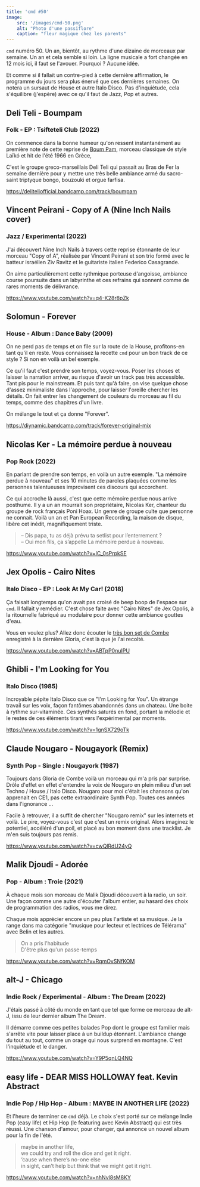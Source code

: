 ```yaml
---
title: 'cmd #50'
image:
    src: '/images/cmd-50.png'
    alt: "Photo d'une passiflore"
    caption: "fleur magique chez les parents"
---
```



`cmd` numéro 50. Un an, bientôt, au rythme d'une dizaine de morceaux par
semaine. Un an et cela semble si loin. La ligne musicale a fort changée en 12
mois ici, il faut se l'avouer. Pourquoi ? Aucune idée.

Et comme si il fallait un contre-pied à cette dernière affirmation, le programme
du jours sera plus énervé que ces dernières semaines. On notera un sursaut de
House et autre Italo Disco. Pas d'inquiétude, cela s'équilibre (j'espère) avec
ce qu'il faut de Jazz, Pop et autres.



## Deli Teli - Boumpam

### Folk - EP : Tsifteteli Club (2022)

On commence dans la bonne humeur qu'on ressent instantanément au première note
de cette reprise de [Boum Pam](https://www.youtube.com/watch?v=IiVsvx-YrKY),
morceau classique de style Laïkó et hit de l'été 1966 en Grèce,

C'est le groupe greco-marseillais Deli Teli qui passait au Bras de Fer la
semaine dernière pour y mettre une très belle ambiance armé du sacro-saint
triptyque bongo, bouzouki et orgue farfisa.

https://deliteliofficial.bandcamp.com/track/boumpam



## Vincent Peirani - Copy of A (Nine Inch Nails cover)

### Jazz / Experimental (2022)

J'ai découvert Nine Inch Nails à travers cette reprise étonnante de leur morceau
"Copy of A", réalisée par Vincent Peirani et son trio formé avec le batteur
israélien Ziv Ravitz et le guitariste italien Federico Casagrande.

On aime particulièrement cette rythmique porteuse d'angoisse, ambiance course
poursuite dans un labyrinthe et ces refrains qui sonnent comme de rares moments
de délivrance.

https://www.youtube.com/watch?v=q4-K28r8pZk



## Solomun - Forever

### House - Album : Dance Baby (2009)

On ne perd pas de temps et on file sur la route de la House, profitons-en tant
qu'il en reste. Vous connaissez la recette `cmd` pour un bon track de ce style ?
Si non en voilà un bel exemple.

Ce qu'il faut c'est prendre son temps, voyez-vous. Poser les choses et laisser
la narration arriver, au risque d'avoir un track pas très accessible. Tant pis
pour le mainstream. Et puis tant qu'à faire, on vise quelque chose d'assez
minimaliste dans l'approche, pour laisser l'oreille chercher les détails. On
fait entrer les changement de couleurs du morceau au fil du temps, comme des
chapitres d'un livre.

On mélange le tout et ça donne "Forever".

https://diynamic.bandcamp.com/track/forever-original-mix



## Nicolas Ker - La mémoire perdue à nouveau

### Pop Rock (2022)

En parlant de prendre son temps, en voilà un autre exemple. "La mémoire perdue à
nouveau" et ses 10 minutes de paroles plaquées comme les personnes talentueuses
improvisent ces discours qui accorchent.

Ce qui accroche là aussi, c'est que cette mémoire perdue nous arrive posthume.
Il y a un an mourrait son propriétaire, Nicolas Ker, chanteur du groupe de rock
français Poni Hoax. Un genre de groupe culte que personne ne connait. Voilà un
an et Pan European Recording, la maison de disque, libère cet inédit,
magnifiquement triste.

> – Dis papa, tu as déjà prévu ta setlist pour l’enterrement ? <br/>
> – Oui mon fils, ça s’appelle La mémoire perdue à nouveau.

https://www.youtube.com/watch?v=lC_0sPrpkSE


## Jex Opolis - Cairo Nites

### Italo Disco - EP : Look At My Car! (2018)

Ça faisait longtemps qu'on avait pas croisé de beep boop de l'espace sur `cmd`.
Il fallait y remédier. C'est chose faite avec "Cairo Nites" de Jex Opolis, à la
ritournelle fabriqué au modulaire pour donner cette ambiance gouttes d'eau.

Vous en voulez plus? Allez donc écouter le [très bon set de
Combe](https://soundcloud.com/androgyneproductions/combe-gloria-10042022-macadam-nantes)
enregistré à la dernière Gloria, c'est là que je l'ai recolté.

https://www.youtube.com/watch?v=ABTpP0nuIPU



## Ghibli - I'm Looking for You

### Italo Disco (1985)

Incroyable pépite Italo Disco que ce "I'm Looking for You". Un étrange travail
sur les voix, façon fantômes abandonnés dans un chateau. Une boite à rythme
sur-vitaminée. Ces synthés saturés en fond, portant la mélodie et le restes de
ces éléments tirant vers l'expérimental par moments.

https://www.youtube.com/watch?v=1gnSX729oTk



## Claude Nougaro - Nougayork (Remix)

### Synth Pop - Single : Nougayork (1987)

Toujours dans Gloria de Combe voilà un morceau qui m'a pris par surprise. Drôle
d'effet en effet d'entendre la voix de Nougaro en plein milieu d'un set Techno /
House / Italo Disco. Nougaro pour moi c'était les chansons qu'on apprenait en
CE1, pas cette extraordinaire Synth Pop. Toutes ces années dans l'ignorance ...

Facile à retrouver, il a suffit de chercher "Nougaro remix" sur les internets et
voilà. Le pire, voyez-vous c'est que c'est un remix original. Alors imaginez le
potentiel, accéléré d'un poil, et placé au bon moment dans une tracklist. Je
m'en suis toujours pas remis.

https://www.youtube.com/watch?v=cwQlRdU24yQ



## Malik Djoudi - Adorée

### Pop - Album : Troie (2021)

À chaque mois son morceau de Malik Djoudi découvert à la radio, un soir. Une
façon comme une autre d'écouter l'album entier, au hasard des choix de
programmation des radios, vous me direz.

Chaque mois apprécier encore un peu plus l'artiste et sa musique. Je la range
dans ma catégorie "musique pour lecteur et lectrices de Télérama" avec Belin et
les autres.

> On a pris l'habitude <br/>
> D'être plus qu'un passe-temps <br/>

https://www.youtube.com/watch?v=RqmOvSNfKOM




## alt-J - Chicago

### Indie Rock / Experimental - Album : The Dream (2022)

J'étais passé à côté du monde en tant que tel que forme ce morceau de alt-J,
issu de leur dernier album The Dream.

Il démarre comme ces petites balades Pop dont le groupe est familier mais
s'arrête vite pour laisser place à un buildup étonnant. L'ambiance change du
tout au tout, comme un orage qui nous surprend en montagne. C'est l'inquiétude
et le danger.

https://www.youtube.com/watch?v=Y9P5qnLQ4NQ



## easy life - DEAR MISS HOLLOWAY feat. Kevin Abstract

### Indie Pop / Hip Hop - Album : MAYBE IN ANOTHER LIFE (2022)

Et l'heure de terminer ce `cmd` déjà. Le choix s'est porté sur ce mélange Indie
Pop (easy life) et Hip Hop (le featuring avec Kevin Abstract) qui est très
réussi. Une chanson d'amour, pour changer, qui annonce un nouvel album pour la
fin de l'été.

> maybe in another life, <br/>
> we could try and roll the dice and get it right. <br/>
> ‘cause when there’s no-one else <br/>
> in sight, can’t help but think that we might get it right. <br/>

https://www.youtube.com/watch?v=nhNvl8sM8KY


